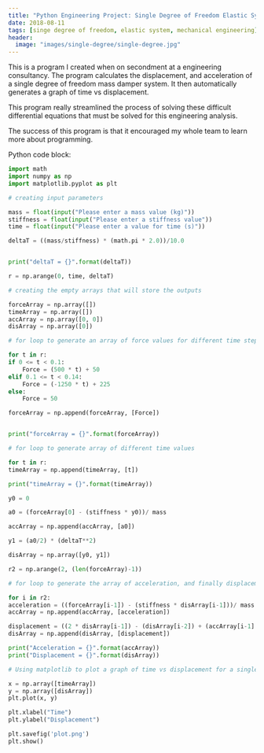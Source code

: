 ```yaml
---
title: "Python Engineering Project: Single Degree of Freedom Elastic System Analysis"
date: 2018-08-11
tags: [singe degree of freedom, elastic system, mechanical engineering]
header:
  image: "images/single-degree/single-degree.jpg"
---
```


This is a program I created when on secondment at a engineering consultancy.
The program calculates the displacement, and acceleration of a single degree of
freedom mass damper system. It then automatically generates a graph of time vs
displacement.

This program really streamlined the process of solving these difficult
differential equations that must be solved for this engineering analysis.

The success of this program is that it encouraged my whole team to learn more
about programming.

Python code block:
```python
import math
import numpy as np
import matplotlib.pyplot as plt

# creating input parameters

mass = float(input("Please enter a mass value (kg)"))
stiffness = float(input("Please enter a stiffness value"))
time = float(input("Please enter a value for time (s)"))

deltaT = ((mass/stiffness) * (math.pi * 2.0))/10.0


print("deltaT = {}".format(deltaT))

r = np.arange(0, time, deltaT)

# creating the empty arrays that will store the outputs

forceArray = np.array([])
timeArray = np.array([])
accArray = np.array([0, 0])
disArray = np.array([0])

# for loop to generate an array of force values for different time steps

for t in r:
if 0 <= t < 0.1:
    Force = (500 * t) + 50
elif 0.1 <= t < 0.14:
    Force = (-1250 * t) + 225
else:
    Force = 50

forceArray = np.append(forceArray, [Force])


print("forceArray = {}".format(forceArray))

# for loop to generate array of different time values

for t in r:
timeArray = np.append(timeArray, [t])

print("timeArray = {}".format(timeArray))

y0 = 0

a0 = (forceArray[0] - (stiffness * y0))/ mass

accArray = np.append(accArray, [a0])

y1 = (a0/2) * (deltaT**2)

disArray = np.array([y0, y1])

r2 = np.arange(2, (len(forceArray)-1))

# for loop to generate the array of acceleration, and finally displacement values

for i in r2:
acceleration = ((forceArray[i-1]) - (stiffness * disArray[i-1]))/ mass
accArray = np.append(accArray, [acceleration])

displacement = ((2 * disArray[i-1]) - (disArray[i-2]) + (accArray[i-1] * (deltaT **2)))
disArray = np.append(disArray, [displacement])

print("Acceleration = {}".format(accArray))    
print("Displacement = {}".format(disArray))

# Using matplotlib to plot a graph of time vs displacement for a single degree of freedom system

x = np.array([timeArray])
y = np.array([disArray])
plt.plot(x, y)

plt.xlabel("Time")
plt.ylabel("Displacement")

plt.savefig('plot.png')
plt.show()
```
